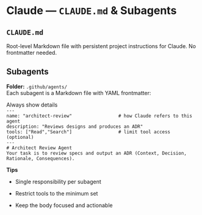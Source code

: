 # Claude — `CLAUDE.md` & Subagents

## **`CLAUDE.md`**

Root-level Markdown file with persistent project instructions for Claude. No frontmatter needed.

## **Subagents**

**Folder:** `.github/agents/`  
 Each subagent is a Markdown file with YAML frontmatter:

Always show details  
`---`  
`name: "architect-review"                 # how Claude refers to this agent`  
`description: "Reviews designs and produces an ADR"`  
`tools: ["Read","Search"]                 # limit tool access (optional)`  
`---`  
`# Architect Review Agent`  
`Your task is to review specs and output an ADR (Context, Decision, Rationale, Consequences).`

**Tips**

- Single responsibility per subagent

- Restrict tools to the minimum set

- Keep the body focused and actionable  

